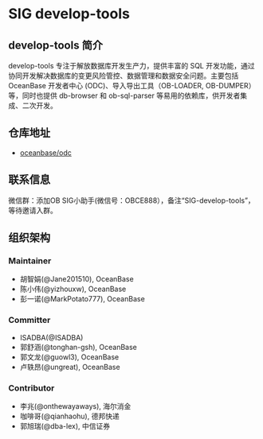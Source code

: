 # SIG develop-tools

## develop-tools 简介

develop-tools 专注于解放数据库开发生产力，提供丰富的 SQL 开发功能，通过协同开发解决数据库的变更风险管控、数据管理和数据安全问题。主要包括 OceanBase 开发者中心 (ODC)、导入导出工具（OB-LOADER, OB-DUMPER）等，同时也提供 db-browser 和 ob-sql-parser 等易用的依赖库，供开发者集成、二次开发。

## 仓库地址

- [oceanbase/odc](https://github.com/oceanbase/odc)

## 联系信息

微信群：添加OB SIG小助手(微信号：OBCE888），备注“SIG-develop-tools”，等待邀请入群。


## 组织架构

### Maintainer

- 胡智娟(@Jane201510), OceanBase
- 陈小伟(@yizhouxw), OceanBase
- 彭一诺(@MarkPotato777), OceanBase

### Committer

- ISADBA(@ISADBA)
- 郭舒涵(@tonghan-gsh), OceanBase
- 郭文龙(@guowl3), OceanBase
- 卢轶昂(@ungreat), OceanBase

### Contributor

- 李兆(@onthewayaways), 海尔消金
- 咖啡哥(@qianhaohu), 德邦快递
- 郭旭瑞(@dba-lex), 中信证券

